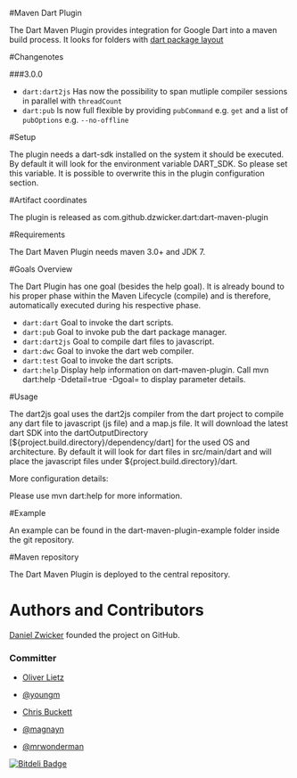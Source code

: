 #Maven Dart Plugin

The Dart Maven Plugin provides integration for Google Dart into a maven build process. It looks for folders with [dart package layout](http://pub.dartlang.org/doc/package-layout.html)

#Changenotes

###3.0.0
* `dart:dart2js`  Has now the possibility to span mutliple compiler sessions in parallel with ```threadCount``` 
* `dart:pub`      Is now full flexible by providing ```pubCommand``` e.g. ```get``` and a list of ```pubOptions``` e.g. ```--no-offline```

#Setup

The plugin needs a dart-sdk installed on the system it should be executed. By default it will look for the environment variable DART_SDK. So please set this variable.
It is possible to overwrite this in the plugin configuration section.

#Artifact coordinates

The plugin is released as com.github.dzwicker.dart:dart-maven-plugin

#Requirements

The Dart Maven Plugin needs maven 3.0+ and JDK 7.

#Goals Overview

The Dart Plugin has one goal (besides the help goal). It is already bound to his proper phase within the Maven Lifecycle (compile) and is therefore, automatically executed during his respective phase.

* `dart:dart` Goal to invoke the dart scripts.
* `dart:pub` Goal to invoke pub the dart package manager.
* `dart:dart2js` Goal to compile dart files to javascript.
* `dart:dwc` Goal to invoke the dart web compiler.
* `dart:test` Goal to invoke the dart scripts.
* `dart:help` Display help information on dart-maven-plugin. Call mvn dart:help -Ddetail=true -Dgoal=<goal-name> to display parameter details.

#Usage

The dart2js goal uses the dart2js compiler from the dart project to compile any dart file to javascript (js file) and a map.js file. It will download the latest dart SDK into the dartOutputDirectory [${project.build.directory}/dependency/dart] for the used OS and architecture. By default it will look for dart files in src/main/dart and will place the javascript files under ${project.build.directory}/dart.

More configuration details:

Please use mvn dart:help for more information.

#Example

An example can be found in the dart-maven-plugin-example folder inside the git repository.

#Maven repository

The Dart Maven Plugin is deployed to the central repository.

# Authors and Contributors
[Daniel Zwicker]() founded the project on GitHub.

### Committer

* [Oliver Lietz](https://github.com/oliverlietz)

* [@youngm](https://github.com/youngm)

* [Chris Buckett](https://github.com/chrisbu)

* [@magnayn](https://github.com/magnayn)

* [@mrwonderman](https://github.com/mrwonderman) 



[![Bitdeli Badge](https://d2weczhvl823v0.cloudfront.net/dart-maven-plugin/dart-maven-plugin/trend.png)](https://bitdeli.com/free "Bitdeli Badge")

